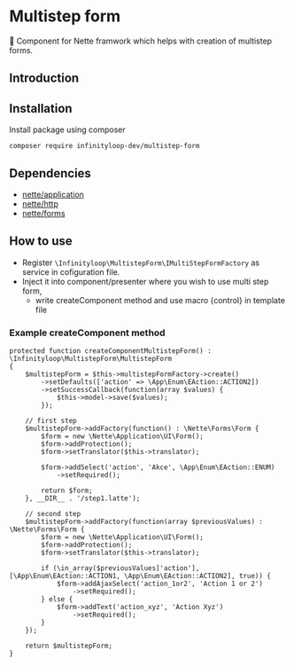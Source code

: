# Multistep form

:wrench: Component for Nette framwork which helps with creation of multistep forms.

## Introduction

## Installation

Install package using composer

```
composer require infinityloop-dev/multistep-form
```

## Dependencies

- [nette/application](https://github.com/nette/application)
- [nette/http](https://github.com/nette/http)
- [nette/forms](https://github.com/nette/forms)


## How to use

- Register `\Infinityloop\MultistepForm\IMultiStepFormFactory` as service in cofiguration file.
- Inject it into component/presenter where you wish to use multi step form, 
    - write createComponent method and use macro {control} in template file

### Example createComponent method

```
protected function createComponentMultistepForm() : \Infinityloop\MultistepForm\MultistepForm
{
    $multistepForm = $this->multistepFormFactory->create()
        ->setDefaults(['action' => \App\Enum\EAction::ACTION2])
        ->setSuccessCallback(function(array $values) {
            $this->model->save($values);
        });

    // first step
    $multistepForm->addFactory(function() : \Nette\Forms\Form {
        $form = new \Nette\Application\UI\Form();
        $form->addProtection();
        $form->setTranslator($this->translator);

        $form->addSelect('action', 'Akce', \App\Enum\EAction::ENUM)
            ->setRequired();

        return $form;
    }, __DIR__ . '/step1.latte');

    // second step
    $multistepForm->addFactory(function(array $previousValues) : \Nette\Forms\Form {
        $form = new \Nette\Application\UI\Form();
        $form->addProtection();
        $form->setTranslator($this->translator);

        if (\in_array($previousValues['action'], [\App\Enum\EAction::ACTION1, \App\Enum\EAction::ACTION2], true)) {
            $form->addAjaxSelect('action_1or2', 'Action 1 or 2')
                ->setRequired();
        } else {
            $form->addText('action_xyz', 'Action Xyz')
                ->setRequired();
        }
    });

    return $multistepForm;
}
```
